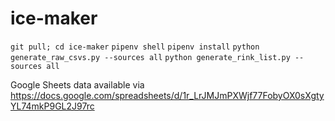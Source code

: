 # ice-maker

`git pull; cd ice-maker`
`pipenv shell`
`pipenv install`
`python generate_raw_csvs.py --sources all`
`python generate_rink_list.py --sources all`

Google Sheets data available via https://docs.google.com/spreadsheets/d/1r_LrJMJmPXWjf77FobyOX0sXgtyYL74mkP9GL2J97rc